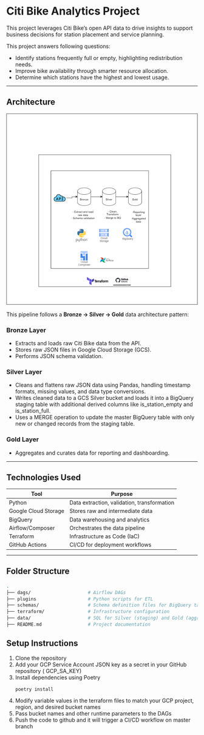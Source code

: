 #  Citi Bike Analytics Project

This project leverages Citi Bike’s open API data to drive insights to support business decisions for station placement and service planning.

This project answers following questions:
- Identify stations frequently full or empty, highlighting redistribution needs.
- Improve bike availability through smarter resource allocation.
- Determine which stations have the highest and lowest usage.


---

## Architecture

![Architecture Diagram](Untitled-Page-drawio.png)

This pipeline follows a **Bronze → Silver → Gold** data architecture pattern:

### Bronze Layer
- Extracts and loads raw Citi Bike data from the API.
- Stores raw JSON files in Google Cloud Storage (GCS).
- Performs JSON schema validation.

### Silver Layer
- Cleans and flattens raw JSON data using Pandas, handling timestamp formats, missing values, and data type conversions.
- Writes cleaned data to a GCS Silver bucket and loads it into a BigQuery staging table with additional derived columns like is_station_empty and is_station_full.
- Uses a MERGE operation to update the master BigQuery table with only new or changed records from the staging table.

### Gold Layer
- Aggregates and curates data for reporting and dashboarding.

---

## Technologies Used

| Tool             | Purpose                                |
|------------------|----------------------------------------|
| Python           | Data extraction, validation, transformation |
| Google Cloud Storage | Stores raw and intermediate data       |
| BigQuery         | Data warehousing and analytics          |
| Airflow/Composer | Orchestrates the data pipeline          |
| Terraform        | Infrastructure as Code (IaC)            |
| GitHub Actions   | CI/CD for deployment workflows          |

---

## Folder Structure

```bash
.
├── dags/                     # Airflow DAGs
├── plugins                   # Python scripts for ETL
├── schemas/                  # Schema definition files for BigQuery tables
├── terraform/                # Infrastructure configuration
├── data/                     # SQL for Silver (staging) and Gold (aggregation) layers
├── README.md                 # Project documentation

```

## Setup Instructions
1. Clone the repository
2. Add your GCP Service Account JSON key as a secret in your GitHub repository ( GCP_SA_KEY)
3. Install dependencies using Poetry
    ```
    poetry install
    ```
4. Modify variable values in the terraform files to match your GCP project, region, and desired bucket names
5. Pass bucket names and other runtime parameters to the DAGs 
6. Push the code to github and it will trigger a CI/CD workflow on master branch

